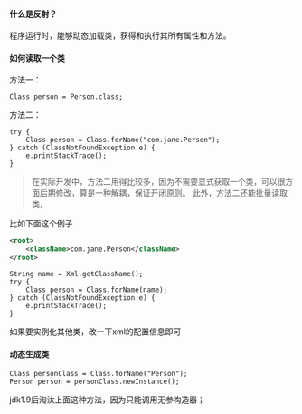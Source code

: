 #### 什么是反射？
程序运行时，能够动态加载类，获得和执行其所有属性和方法。
#### 如何读取一个类
方法一：
```
Class person = Person.class;
```
方法二：
```
try {
	Class person = Class.forName("com.jane.Person");
} catch (ClassNotFoundException e) {
	e.printStackTrace();
}
```
> 在实际开发中，方法二用得比较多，因为不需要显式获取一个类，可以很方面后期修改，算是一种解耦，保证开闭原则。
> 此外，方法二还能批量读取类。

比如下面这个例子
```xml
<root>
	<className>com.jane.Person</className>
</root>
```
```
String name = Xml.getClassName();
try {
	Class person = Class.forName(name);
} catch (ClassNotFoundException e) {
	e.printStackTrace();
}
```
如果要实例化其他类，改一下xml的配置信息即可
#### 动态生成类
```
Class personClass = Class.forName("Person");
Person person = personClass.newInstance();
```
jdk1.9后淘汰上面这种方法，因为只能调用无参构造器；